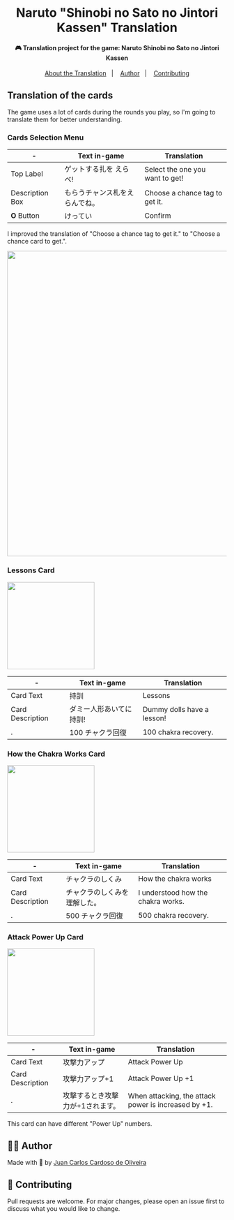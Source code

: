 <h1 align="center">Naruto "Shinobi no Sato no Jintori Kassen" Translation</h1>
<h4 align="center">🎮 Translation project for the game: Naruto Shinobi no Sato no Jintori Kassen</h4>

<p align="center">
  <a href="README.md">About the Translation</a>&nbsp;&nbsp;&nbsp;|&nbsp;&nbsp;&nbsp;
  <a href="#-author">Author</a>&nbsp;&nbsp;&nbsp;|&nbsp;&nbsp;&nbsp;
  <a href="#-contributing">Contributing</a>
</p>

## Translation of the cards

The game uses a lot of cards during the rounds you play, so I'm going to translate them for better understanding.

### Cards Selection Menu

| - | Text in-game  | Translation
--- | --- | ---
Top Label | ゲットする扎を えらべ! | Select the one you want to get!
Description Box | もらうチャンス札をえらんでね。 | Choose a chance tag to get it.
**O** Button | けってい | Confirm

I improved the translation of "Choose a chance tag to get it." to "Choose a chance card to get.".

<img src="https://i.imgur.com/cn6DCOD.jpg" width="700">

### Lessons Card

<img src="https://i.imgur.com/iDJDcsh.png" width="200">

| - | Text in-game  | Translation
--- | --- | ---
Card Text | 持訓 | Lessons
Card Description | ダミー人形あいてに持訓! | Dummy dolls have a lesson!
. | 100 チャクラ回復 | 100 chakra recovery.

### How the Chakra Works Card

<img src="https://i.imgur.com/WHsugYv.png" width="200">

| - | Text in-game  | Translation
--- | --- | ---
Card Text | チャクラのしくみ | How the chakra works
Card Description | チャクラのしくみを理解した。| I understood how the chakra works.
. | 500 チャクラ回復 | 500 chakra recovery.

### Attack Power Up Card

<img src="https://i.imgur.com/A8ozd6q.png" width="200">

| - | Text in-game  | Translation
--- | --- | ---
Card Text | 攻撃力アップ | Attack Power Up
Card Description | 攻撃力アップ+1 | Attack Power Up +1
. | 攻撃するとき攻撃力が+1されます。 | When attacking, the attack power is increased by +1.

This card can have different "Power Up" numbers.

## 👨‍💻 Author

Made with 💚 by [Juan Carlos Cardoso de Oliveira](https://github.com/juanoliveira82)

## 👏 Contributing

Pull requests are welcome. For major changes, please open an issue first to discuss what you would like to change.
